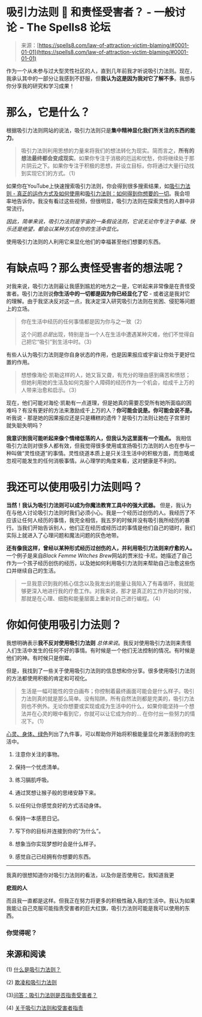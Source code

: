 <!--yml

category: 未分类

date: 2024-06-12 19:57:12

-->

# 吸引力法则 🌟 和责怪受害者？ - 一般讨论 - The Spells8 论坛

> 来源：[https://spells8.com/law-of-attraction-victim-blaming/#0001-01-01](https://spells8.com/law-of-attraction-victim-blaming/#0001-01-01)

作为一个从未参与过大型灵性社区的人，直到几年前我才听说吸引力法则。现在，我承认其中的一部分让我感到不舒服，但**我认为这是因为我对它了解不多**。我想与你分享我的研究和学习成果！

# 那么，它是什么？

根据吸引力法则网站的说法，吸引力法则只是**集中精神显化我们所关注的东西的能力**。

> 吸引力法则利用思想的力量来将我们的想法转化为现实。简而言之，**所有的想法最终都会变成现实**。如果你专注于消极的厄运和忧愁，你将继续处于那片阴云之下。如果你专注于积极的思想，并设立目标，你将通过大量行动找到实现它们的方式。（1）

如果你在YouTube上快速搜索吸引力法则，你会得到很多搜索结果，如[吸引力法则 - 真正的运作方式及如何使用](https://www.youtube.com/watch?v=b295OBuDmyM)和[吸引力法则：如何得到你想要的一切](https://www.youtube.com/watch?v=B4KEUJMlY_4)。我会坦率地告诉你，我没有看过这些视频，但很明显，吸引力法则在探索灵性的人群中非常流行。

*因此，简单来说，吸引力法则是宇宙的一条假设法则，它说无论你专注于幸福、快乐还是绝望，都会以某种方式在你的生活中显化。*

使用吸引力法则的人利用它来显化他们的幸福甚至他们想要的东西。

# 有缺点吗？那么责怪受害者的想法呢？

对我来说，吸引力法则最让我感到尴尬的地方之一是，它听起来非常像是在责怪受害者。吸引力法则说**你生活中的一切都是因为你已经显化了它** - 或者这是我对它的理解。由于我坚决反对这一点，我决定深入研究吸引力法则在贫困、侵犯等问题上的立场。

> 你在生活中经历的任何事情都是因为你与之一致（2）
> 
> 这个问题*总是*出现，特别是当一个人在生活中遭遇某种灾难，他们不觉得自己把它“吸引”到生活中时。（3）

有些人认为吸引力法则是你自身状态的作用，也是因果报应或宇宙让你处于更好位置的作用。

> 想想像海伦·凯勒这样的人，她又盲又聋，有充分的理由感到痛苦和愤怒；但她利用她的生活及如何克服个人障碍的经历作为一个机会，给成千上万的人带来治愈和启示。（3）

现在，他们可能对海伦·凯勒有一点道理，但是她真的需要忍受所有她所面临的困难吗？有没有更好的方法来激励成千上万的人？**你可能会说是。你可能会说不是。** 听我说 - 那是她的因果报应还是只是糟糕的遗传？是吸引力法则让她在子宫里时就失聪失明吗？

**我意识到我可能听起来像个情绪低落的人，但我认为这里面有一个观点。** 我相信吸引力法则对很多人都有效，但我觉得很多使用或宣扬吸引力法则的人也在参与一种叫做“灵性绕道”的事情。灵性绕道本质上是只关注生活中的积极方面，而忽略或忽视可能发生的任何消极事情。从心理学的角度来看，这对健康是不利的。

# 我还可以使用吸引力法则吗？

**当然！我认为吸引力法则可以成为你魔法教育工具中的强大武器。** 但是，我认为在与他人讨论吸引力法则时我们必须小心。我是一个经历过创伤的人。我经历了不应该让任何人经历的事情，我完全相信，我五岁的时候并没有吸引我所经历的暴行。当我们开始告诉别人，他们正在经历或经历过的事情是他们自己的错时，我们实际上就进入了心理问题和魔法问题的灰色地带。

**还有像我这样，曾经以某种形式经历过创伤的人，并利用吸引力法则来疗愈的人。** 一个例子是来自*Black Femme Witches Brew*网站的贾米拉·卡尼。她描述了自己作为一个孩子经历创伤的经历，以及她如何利用吸引力法则来帮助自己治愈这些伤口并继续自己的生活。

> 一旦我意识到我的核心信念以及我发出的能量让我陷入了有毒循环，我就能够更深入地进行我的疗愈工作。对我来说，那才是真正的工作开始的时候，那就是在心理、细胞和能量层面上重新对自己进行编程。（4）

# 你如何使用吸引力法则？

我想明确表示**我不反对使用吸引力法则** *总体来说*。我反对使用吸引力法则来责怪人们生活中发生的任何不好的事情。有时候是一个他们无法控制的情况。有时候是他们的神。有时候只是倒霉。

但是，我找到了一些关于使用吸引力法则的信息想和你分享。很多使用吸引力法则的方法都使用积极的肯定和可视化。

> 生活是一幅可能性的空白画布；你控制着最终画面可能会是什么样子。吸引力法则真的就是那么简单。没有陷阱。所有自然法则都是完美的，吸引力法则也不例外。无论你想要或实现或成为生活中的什么，如果你能坚持一个想法并在心灵的眼中看到它，你就可以让它成为你的… 在你付出一些努力的情况下。（1）

[心灵、身体、绿色](https://www.mindbodygreen.com/0-16150/9-habits-to-manifest-your-dreams-using-the-law-of-attraction.html)列出了九件事，可以帮助你开始将积极能量显化并激活到你的生活中。

1.  注意你关注的事物。

1.  保持一个忧虑清单。

1.  练习膈肌呼吸。

1.  通过冥想让猴子般的思绪安静下来。

1.  以任何让你感觉良好的方式活动身体。

1.  保持一本感恩日记。

1.  写下你的目标并连接到你的“为什么”。

1.  想象当你实现梦想时会是什么样子。

1.  感觉自己已经拥有你想要的东西。

* * *

我真的很想知道你对吸引力法则的看法，以及你是否使用它。我知道我更

**悲观的人**

而且我一直都是这样。但我正在努力将更多的积极性融入我的生活中。我认为如果我能让自己克服可能指责受害者的巨大红旗，吸引力法则可能是我可以使用的东西。

### 你觉得呢？

## 来源和阅读

(1) [什么是吸引力法则？](https://www.thelawofattraction.com/what-is-the-law-of-attraction/)

(2) [欺凌和吸引力法则](http://www.vibeshifting.com/bullying-and-the-law-of-attraction/)

(3)[问答：吸引力法则是否指责受害者？](https://www.beliefnet.com/columnists/areasontosmile/2011/12/qa-does-the-law-of-attraction-blame-the-victim.html)

(4) [关于吸引力法则和受害者指责](https://www.blackfemmewitchesbrew.com/single-post/2018/05/02/On-the-Law-of-Attraction-and-Victim-Blaming)
